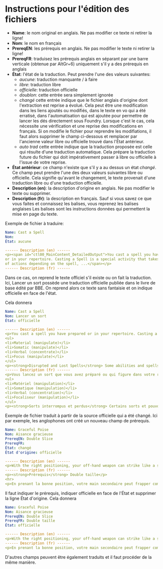 # Instructions pour l'édition des fichiers

* **Name**: le nom original en anglais. Ne pas modifier ce texte ni retirer la ligne!
* **Nom**: le nom en français
* **PrereqEN**: les prérequis en anglais. Ne pas modifier le texte ni retirer la ligne!
* **PrereqFR**: traduisez les prérequis anglais en séparant par une barre verticale (obtenue par AltGr+6) uniquement s'il y a des prérequis en anglais
* **État**: l'état de la traduction. Peut prendre l'une des valeurs suivantes:
  * *aucune*: traduction manquante / à faire
  * *libre*: traduction libre
  * *officielle*: traduction officielle
  * *doublon*: cette entrée sera simplement ignorée
  * *changé* cette entrée indique que le fichier anglais d'origine dont l'extraction est reprise a évolué. Cela peut être une modification dans les liens ajoutés ou modifiés, dans le texte en vo qui a été erratisé, dans l'automatisation qui est ajoutée pour permettre de lancer les dés directement sous Foundry. Lorsque c'est le cas, cela nécessite une vérification et une reprise des modifications en français. Si on modifie le fichier pour reprendre les modifiations, il faut alors supprimer le champ ci-dessous et remplacer par l'ancienne valeur libre ou officielle trouvé dans l'État antérieur.
  * *auto trad* cette entrée indique que la traduction proposée est celle qui résulte d'une traduction automatique. Cela prépare la traduction future du fichier qui doit impérativement passer à libre ou officielle à l'issue de votre reprise.
* **État antérieur**: ce champ n'existe que s'il y a au dessus un état _changé_. Ce champ peut prendre l'une des deux valeurs suivantes libre ou officielle. Cela signifie qu'avant le changement, le texte provenait d'une traduction libre ou d'une traduction officielle.
* **Description (en)**: la description d'origine en anglais. Ne pas modifier le texte ou supprimer.
* **Description (fr)**: la description en français. Sauf si vous savez ce que vous faites et connaissez les balises, vous reprenez les balises anglaises Les balises sont les instructions données qui permettent la mise en page du texte.

Exemple de fichier à traduire:

```yaml
Name: Cast a Spell
Nom: 
État: aucune

------ Description (en) ------
<p><span id="ctl00_MainContent_DetailedOutput">You cast a spell you have prepared 
or in your repertoire. Casting a Spell is a special activity that takes a variable number 
of actions depending on the spell, ...</span></p>
------ Description (fr) ------

```
Dans ce cas, on reprend le texte officiel s'il existe ou on fait la traduction. 
Ici, Lancer un sort possède une traduction officielle publiée dans le livre de base édité par BBE. On reprend alors ce texte sans fantaisie et on indique officielle en face de l'état.

Cela donnera 
```yaml
Name: Cast a Spell
Nom: Lancer un sort
État: officielle

------ Description (en) ------
<p>You cast a spell you have prepared or in your repertoire. Casting a Spell is a special activity that takes a variable number of actions depending on the spell, as listed in each spell's stat block. As soon as the spellcasting actions are complete, the spell effect occurs.
<ul>
<li>Material (manipulate)</li>
<li>Somatic (manipulate)</li>
<li>Verbal (concentrate)</li>
<li>Focus (manipulate)</li>
</ul>
<p><strong>Disrupted and Lost Spells</strong> Some abilities and spells can disrupt a spell, causing it to have no effect and be lost. When you lose a spell, you've already expended the spell slot, spent the spell's costs and actions, and used the Cast a Spell activity. If a spell is disrupted during a <a class="entity-link" draggable="true" data-pack="pf2e.actionspf2e" data-id="3f5DMFu8fPiqHpRg"> Sustain a Spell</a> action, the spell immediately ends. The full rules for disrupting actions appear on page 462.</p>
------ Description (fr) ------
<p>Vous lancez un sort que vous avez préparé ou qui figure dans votre répertoire. Lancer un sort est une activité spéciale qui demande un nombre d’actions variable en fonction du sort. Ce nombre figure dans le bloc de statistiques de chaque sort. L’effet du sort se produit dès que les actions d’incantation sont accomplies. </p>
<ul>
<li>Matériel (manipulation)</li>
<li>Somatique (manipulation)</li>
<li>Verbal (concentration)</li>
<li>Focaliseur (manipulation)</li>
</ul>
<p><strong>Sorts interrompus et perdus</strong> Certains sorts et pouvoirs permettent d’interrompre un sort, qui est alors perdu et n’a aucun effet. Quand vous perdez un sort, vous avez déjà dépensé son emplacement de sort, son coût et ses actions et déjà utilisé l’activité Lancer un sort. Si un sort est interrompu lors de l’action <a class="entity-link" draggable="true" data-pack="pf2e.actionspf2e" data-id="3f5DMFu8fPiqHpRg">Maintenir un sort</a>, alors ce sort se termine de suite. Vous pouvez consulter les règles complètes concernant les actions d’interruption.</p>

```


Exemple de fichier traduit à partir de la source officielle qui a été changé. Ici par exemple, les anglophones ont créé un nouveau champ de prérequis.

```yaml
Name: Graceful Poise
Nom: Aisance gracieuse
PrereqEN: Double Slice
PrereqFR: 
État: changé
État d'origine: officielle

------ Description (en) ------
<p>With the right positioning, your off-hand weapon can strike like a scorpion's stinger. While you are in this stance, if you make your second Strike from Double Slice with an agile weapon, Double Slice counts as one attack when calculating your multiple attack penalty.</p>
------ Description (fr) ------
<p><strong>Prérequis</strong> Double taille</p>
<hr>
<p>En prenant la bonne position, votre main secondaire peut frapper comme le fait un scorpion avec son dard. Tant que vous gardez cette posture, si vous effectuez votre deuxième Frappe grâce à Double taille avec une arme agile, la Double taille compte comme une attaque dans le calcul de votre malus d’attaques multiples.</p>
```

Il faut indiquer le prérequis, indiquer officielle en face de l'État et supprimer la ligne État d'origine. Cela donnera
```yaml
Name: Graceful Poise
Nom: Aisance gracieuse
PrereqEN: Double Slice
PrereqFR: Double taille
État: officielle

------ Description (en) ------
<p>With the right positioning, your off-hand weapon can strike like a scorpion's stinger. While you are in this stance, if you make your second Strike from Double Slice with an agile weapon, Double Slice counts as one attack when calculating your multiple attack penalty.</p>
------ Description (fr) ------
<p>En prenant la bonne position, votre main secondaire peut frapper comme le fait un scorpion avec son dard. Tant que vous gardez cette posture, si vous effectuez votre deuxième Frappe grâce à Double taille avec une arme agile, la Double taille compte comme une attaque dans le calcul de votre malus d’attaques multiples.</p>
```

D'autres champs peuvent être également traduits et il faut procéder de la même manière.